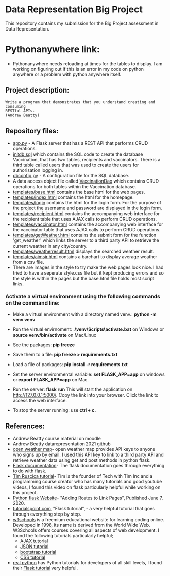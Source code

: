 # Data Representation Big Project

This repository contains my submission for the Big Project assessment in Data Representation.
# Pythonanywhere link: 
- Pythonanywhere needs reloading at times for the tables to display. I am working on figuring out if this is an error in my code on python anywhere or a problem with python anywhere itself. 
## Project description: 
~~~
Write a program that demonstrates that you understand creating and consuming 
RESTful APIs. 
(Andrew Beatty)
~~~ 

## Repository files:

- [app.py](https://github.com/AineNicD/data-representation-project/blob/main/app.py) - A Flask server that has a REST API that performs CRUD operations. 
- [initdb.sql](https://github.com/AineNicD/data-representation-project/blob/main/initdb.sql) which contains the SQL code to create the database Vaccination, that has two tables, recipients and vaccinators. There is a third table called users that was used to create the users for authorisation logging in.
- [dbconfig.py](https://github.com/AineNicD/data-representation-project/blob/main/dbconfig.py) - A configuration file for the SQL database.
- A data access object file called [VaccinationDao](https://github.com/AineNicD/data-representation-project/blob/main/VaccinationDAO.py) which contains CRUD operations for both tables within the Vaccination database. 
- [templates/base.html](https://github.com/AineNicD/data-representation-project/blob/main/templates/base.html) contains the base html for the web pages. 
- [templates/index.html](https://github.com/AineNicD/data-representation-project/blob/main/templates/index.html) contains the html for the homepage. 
- [templates/login](https://github.com/AineNicD/data-representation-project/blob/main/templates/login.html) contains the html for the login form.  For the purpose of the project the username and password are displayed in the login form. 
- [templates/recipient.html](https://github.com/AineNicD/data-representation-project/blob/main/templates/recipient.html) contains the accompanying web interface for the recipient table that uses AJAX calls to perform CRUD operations. 
- [templates/vaccinator.html](https://github.com/AineNicD/data-representation-project/blob/main/templates/vaccinator.html) contains the accompanying web interface for the vaccinator table that uses AJAX calls to perform CRUD operations. 
- [templates/getWeather.html](https://github.com/AineNicD/data-representation-project/blob/main/templates/getWeather.html) contains the submit form for the function 'get_weather' which links the server to a third party API to retrieve the current weather in any city/country. 
- [templates/weatherresult.html](https://github.com/AineNicD/data-representation-project/blob/main/templates/weatherresult.html) displays the searched weather result. 
- [templates/aimsir.html](https://github.com/AineNicD/data-representation-project/blob/main/templates/aimsir.html) contains a barchart to display average weather from a csv file. 
- There are images in the style to try make the web pages look nice. I had tried to have a seperate style.css file but it kept producing errors and so the style is within the pages but the base.html file holds most script links. 


### Activate a virtual environment using the following commands on the command line:

- Make a virtual environment with a directory named venv.: <b> python -m venv venv</b>

- Run the virtual envirnoment: <b>.\venv\Scripts\activate.bat</b> on Windows or <b>source venv/bin/activate </b> on Mac/Linux 

 - See the packages: <b> pip freeze </b>

 - Save them to a file: <b> pip freeze > requirements.txt </b>

 - Load a file of packages: <b> pip install -r requirements.txt </b> 

 - Set the server environmental variable: <b>set FLASK_APP=app</b> on windows or <b>export FLASK_APP=app</b> on Mac. 

 - Run the server: <b> flask run </b>   This will start the application on http://127.0.0.1:5000/. Copy the link into your browser. Click the link to access the web interface.

  - To stop the server running: use <b> ctrl + c. </b>


## References:
- Andrew Beatty course material on moodle
- Andrew Beatty datarepresentation 2021 github 
- [open weather map](https://openweathermap.org/)- open weather map provides API keys to anyone who signs up by email. I used this API key to link to a third party API and retrieve weather data using get and post methods in python flask.  
- [Flask documentation](https://flask.palletsprojects.com/en/2.0.x/)- The flask documentation goes through everything to do with flask. 
- [Tim Ruscica tutorial](https://www.techwithtim.net/tutorials/flask/)- Tim is the founder of Tech with Tim Inc and a programming course creator who has many tutorials and good youtube videos, I found this video on flask particularly helpful while working on this project. 
- [Python flask Website](https://csveda.com/python-flask-website-adding-routes-to-link-pages/)- "Adding Routes to Link Pages", Published June 7, 2020.
- [tutorialspoint.com](https://www.tutorialspoint.com/flask/index.htm), "Flask tutorial", - a very helpful tutorial that goes through everything step by step. 
- [w3schools](https://www.w3schools.com/) is a freemium educational website for learning coding online. Developed in 1998, its name is derived from the World Wide Web. W3Schools offers courses covering all aspects of web development. I found the following tutorials particularly helpful; 
    - [AJAX tutorial](https://www.w3schools.com/js/js_ajax_intro.asp) 
    - [JSON tutorial](https://www.w3schools.com/js/js_json_intro.asp) 
    - [bootstrap tutorial](https://www.w3schools.com/bootstrap5/bootstrap_get_started.php)
    - [CSS tutorial](https://www.w3schools.com/css/)
- [real python](https://realpython.com/) has  Python tutorials for developers of all skill levels, I found their [Flask tutorial](https://realpython.com/python-web-applications-with-flask-part-i/) very helpful. 


